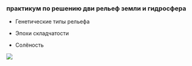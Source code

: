 
### практикум по решению дви рельеф земли и гидросфера



- Генетические типы рельефа

- Эпохи складчатости

- Солёность


![](https://upload.wikimedia.org/wikipedia/commons/3/3e/Wiki_plot_04.png)








